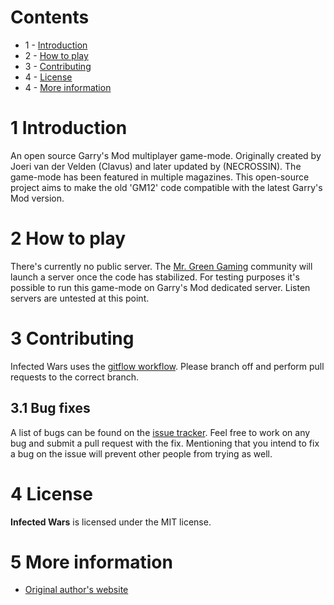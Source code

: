 
# Contents
- 1 - [Introduction](#1-introduction)
- 2 - [How to play](#2-how-to-play)
- 3 - [Contributing](#3-contributing)
- 4 - [License](#4-license)
- 4 - [More information](#4-more-information)

# 1 Introduction
An open source Garry's Mod multiplayer game-mode. Originally created by Joeri van der Velden (Clavus) and later updated by (NECROSSIN). The game-mode has been featured in multiple magazines.
This open-source project aims to make the old 'GM12' code compatible with the latest Garry's Mod version.

# 2 How to play
There's currently no public server. The [Mr. Green Gaming](https://mrgreengaming.com) community will launch a server once the code has stabilized.
For testing purposes it's possible to run this game-mode on Garry's Mod dedicated server. Listen servers are untested at this point.

# 3 Contributing
Infected Wars uses the [gitflow workflow](https://www.atlassian.com/git/tutorials/comparing-workflows#gitflow-workflow). Please branch off and perform pull requests to the correct branch.

## 3.1 Bug fixes
A list of bugs can be found on the [issue tracker](https://github.com/JarnoVgr/InfectedWars/issues). Feel free to work on any bug and submit a pull request with the fix. Mentioning that you intend to fix a bug on the issue will prevent other people from trying as well.

# 4 License
**Infected Wars** is licensed under the MIT license.

# 5 More information
- [Original author's website](http://www.clavusaurus.net/projects)
